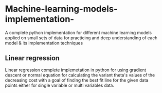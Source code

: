 # Machine-learning-models-implementation-
 A complete python implementation for different machine learning models applied on small sets of data for practicing and deep understanding of each model &amp; its implementation techniques

## **Linear regression**  
Linear regression complete implemetation in python for using gradient descent or normal equation for calculating the variant theta's values of the decreasing cost with a goal of finding the best fit line for the given data points either for single variable or multi variables data.
